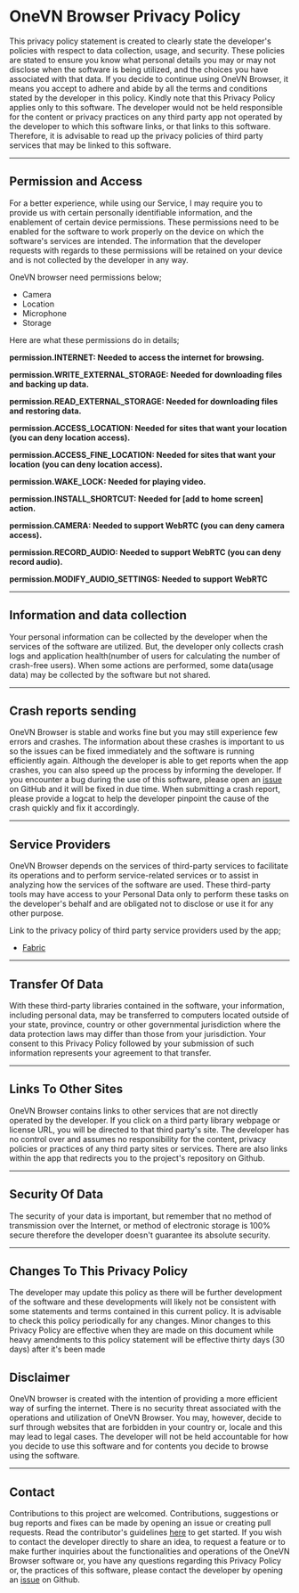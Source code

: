 # OneVN Browser Privacy Policy

This privacy policy statement is created to clearly state the developer's policies with respect to data collection, usage, and security. These policies are stated to ensure you know what personal details you may or may not disclose when the software is being utilized, and the choices you have associated with that data. If you decide to continue using OneVN Browser, it means you accept to adhere and abide by all the terms and conditions stated by the developer in this policy.
Kindly note that this Privacy Policy applies only to this software. The developer would not be held responsible for the content or privacy practices on any third party app not operated by the developer to which this software links, or that links to this software. Therefore, it is advisable to read up the privacy policies of third party services that may be linked to this software.

---

## Permission and Access

For a better experience, while using our Service, I may require you to provide us with certain personally identifiable information, and the enablement of certain device permissions. These permissions need to be enabled for the software to work properly on the device on which the software's services are intended. The information that the developer requests with regards to these permissions will be retained on your device and is not collected by the developer in any way. 


OneVN browser need permissions below;

- Camera
- Location
- Microphone
- Storage

Here are what these permissions do in details; 

**permission.INTERNET: Needed to access the internet for browsing.**

**permission.WRITE_EXTERNAL_STORAGE: Needed for downloading files and backing up data.**

**permission.READ_EXTERNAL_STORAGE: Needed for downloading files and restoring data.**

**permission.ACCESS_LOCATION: Needed for sites that want your location (you can deny location access).**

**permission.ACCESS_FINE_LOCATION: Needed for sites that want your location (you can deny location access).**

**permission.WAKE_LOCK: Needed for playing video.**

**permission.INSTALL_SHORTCUT: Needed for [add to home screen] action.**

**permission.CAMERA: Needed to support WebRTC (you can deny camera access).**

**permission.RECORD_AUDIO: Needed to support WebRTC (you can deny record audio).**

**permission.MODIFY_AUDIO_SETTINGS: Needed to support WebRTC**


---

## Information and data collection

Your personal information can be collected by the developer when the services of the software are utilized. But, the developer only collects crash logs and application health(number of users for calculating the number of crash-free users).
When some actions are performed, some data(usage data) may be collected by the software but not shared. 

---

## Crash reports sending

OneVN Browser is stable and works fine but you may still experience few errors and crashes. The information about these crashes is important to us so the issues can be fixed immediately and the software is running efficiently again. Although the developer is able to get reports when the app crashes, you can also speed up the process by informing the developer. If you encounter a bug during the use of this software, please open an [issue](https://github.com/1-vn/OneVNBrowser/issues/new) on GitHub and it will be fixed in due time. When submitting a crash report, please provide a logcat to help the developer pinpoint the cause of the crash quickly and fix it accordingly.

---

## Service Providers

OneVN Browser depends on the services of third-party services to facilitate its operations and to perform service-related services or to assist in analyzing how the services of the software are used.
These third-party tools may have access to your Personal Data only to perform these tasks on the developer's behalf and are obligated not to disclose or use it for any other purpose.

Link to the privacy policy of third party service providers used by the app;

- [Fabric](https://fabric.io/privacy)

---


## Transfer Of Data

With these third-party libraries contained in the software, your information, including personal data, may be transferred to computers located outside of your state, province, country or other governmental jurisdiction where the data protection laws may differ than those from your jurisdiction. Your consent to this Privacy Policy followed by your submission of such information represents your agreement to that transfer. 

---

## Links To Other Sites

OneVN Browser contains links to other services that are not directly operated by the developer. If you click on a third party library webpage or license URL, you will be directed to that third party's site.
The developer has no control over and assumes no responsibility for the content, privacy policies or practices of any third party sites or services.
There are also links within the app that redirects you to the project's repository on Github.

---

## Security Of Data

The security of your data is important, but remember that no method of transmission over the Internet, or method of electronic storage is 100% secure therefore the developer doesn't guarantee its absolute security.

---

## Changes To This Privacy Policy

The developer may update this policy as there will be further development of the software and these developments will likely not be consistent with some statements and terms contained in this current policy.
It is advisable to check this policy periodically for any changes. Minor changes to this Privacy Policy are effective when they are made on this document while heavy amendments to this policy statement will be effective thirty days (30 days) after it's been made 

## Disclaimer

OneVN browser is created with the intention of providing a more efficient way of surfing the internet. There is no security threat associated with the operations and utilization of OneVN Browser. You may, however, decide to surf through websites that are forbidden in your country or, locale and this may lead to legal cases. The developer will not be held accountable for how you decide to use this software and for contents you decide to browse using the software.

---


## Contact

Contributions to this project are welcomed. Contributions, suggestions or bug reports and fixes can be made by opening an issue or creating pull requests. Read the contributor's guidelines [here](https://github.com/1-vn/OneVNBrowser/blob/dev/README.md#contributing) to get started.
If you wish to contact the developer directly to share an idea, to request a feature or to make further inquiries about the functionalities and operations of the OneVN Browser software or, you have any questions regarding this Privacy Policy or, the practices of this software, please contact the developer by opening an [issue](https://github.com/1-vn/OneVNBrowser/issues/new) on Github.
